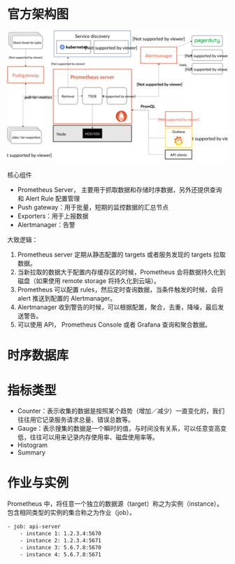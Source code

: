# 官方架构图
![](https://raw.githubusercontent.com/lewiszlw/notebooks/6bd09606a5b4a1e2e51b92c2500e13761bbf03a9/assets/operations/prometheus-architecture.svg)

核心组件
- Prometheus Server， 主要用于抓取数据和存储时序数据，另外还提供查询和 Alert Rule 配置管理
- Push gateway：用于批量，短期的监控数据的汇总节点
- Exporters：用于上报数据
- Alertmanager：告警

大致逻辑：
1. Prometheus server 定期从静态配置的 targets 或者服务发现的 targets 拉取数据。
2. 当新拉取的数据大于配置内存缓存区的时候，Prometheus 会将数据持久化到磁盘（如果使用 remote storage 将持久化到云端）。
3. Prometheus 可以配置 rules，然后定时查询数据，当条件触发的时候，会将 alert 推送到配置的 Alertmanager。
4. Alertmanager 收到警告的时候，可以根据配置，聚合，去重，降噪，最后发送警告。
5. 可以使用 API， Prometheus Console 或者 Grafana 查询和聚合数据。


# 时序数据库

# 指标类型
- Counter：表示收集的数据是按照某个趋势（增加／减少）一直变化的，我们往往用它记录服务请求总量、错误总数等。
- Gauge：表示搜集的数据是一个瞬时的值，与时间没有关系，可以任意变高变低，往往可以用来记录内存使用率、磁盘使用率等。
- Histogram
- Summary

# 作业与实例
Prometheus 中，将任意一个独立的数据源（target）称之为实例（instance）。包含相同类型的实例的集合称之为作业（job）。
```
- job: api-server
    - instance 1: 1.2.3.4:5670
    - instance 2: 1.2.3.4:5671
    - instance 3: 5.6.7.8:5670
    - instance 4: 5.6.7.8:5671
```